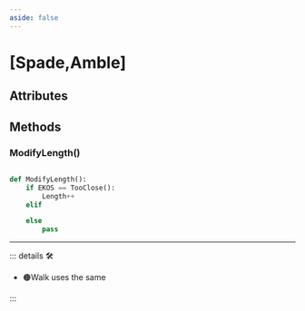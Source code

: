 ```yaml
---
aside: false
---
```

# <py>[<labor>Spade</labor>,<motor>Amble</motor>]</py>

## Attributes

## Methods

### ModifyLength()

```py

def ModifyLength():
    if EKOS == TooClose():
        Length++
    elif

    else 
        pass


```

---

<!-- =================================================== -->
<!-- =================================================== -->
<!-- =================================================== -->
<!-- =================================================== -->
<!-- =================================================== -->
::: details 🛠

- 🟠<motor>Walk</motor> uses the same

:::
